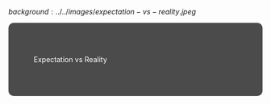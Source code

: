 $background:../../images/expectation-vs-reality.jpeg$

<div style="border-radius: 10px;background-color: rgba(0, 0, 0, 0.7); color: #fff; padding: 50px;">

Expectation vs Reality
